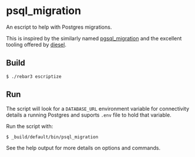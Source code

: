 psql_migration
=====

An escript to help with Postgres migrations.

This is inspired by the similarly named [pgsql_migration](https://github.com/artemeff/pgsql_migration) and the excellent tooling offered by [diesel](http://diesel.rs).

Build
-----

    $ ./rebar3 escriptize

Run
---

The script will look for a `DATABASE_URL` environment variable for connectivity details a running Postgres and suports  `.env` file to hold that variable.


Run the script with:

    $ _build/default/bin/psql_migration

See the help output for more details on options and commands.
